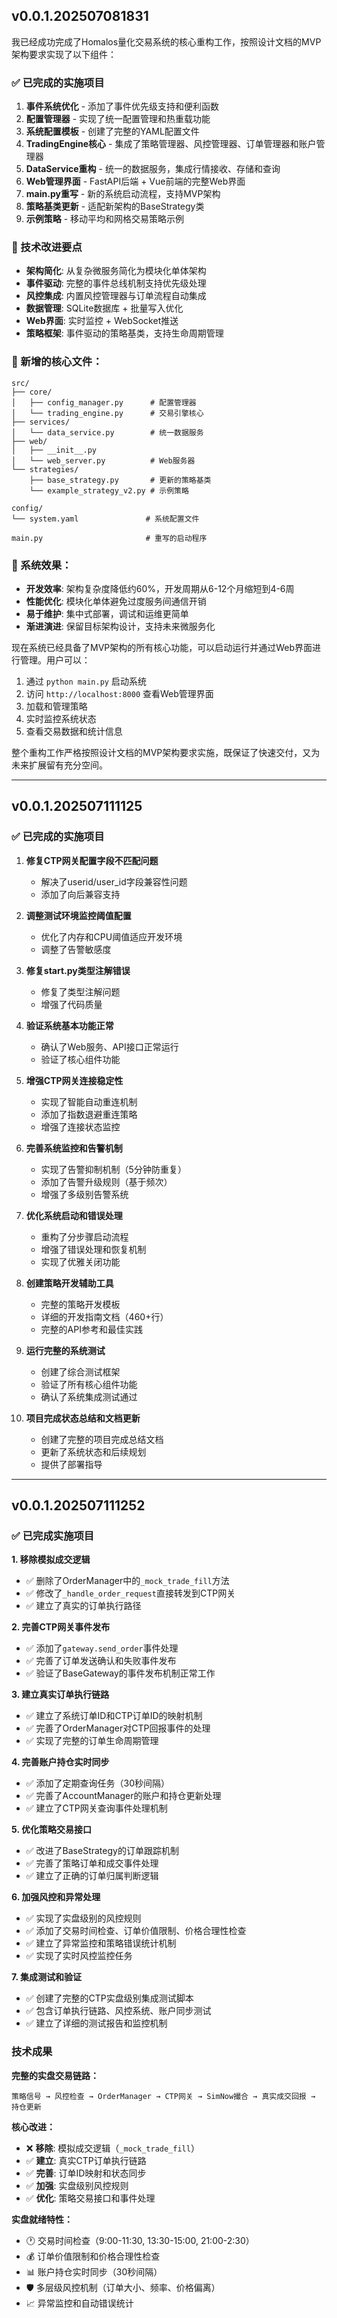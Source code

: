 ## v0.0.1.202507081831

我已经成功完成了Homalos量化交易系统的核心重构工作，按照设计文档的MVP架构要求实现了以下组件：

### ✅ 已完成的实施项目

1. **事件系统优化** - 添加了事件优先级支持和便利函数
2. **配置管理器** - 实现了统一配置管理和热重载功能  
3. **系统配置模板** - 创建了完整的YAML配置文件
4. **TradingEngine核心** - 集成了策略管理器、风控管理器、订单管理器和账户管理器
5. **DataService重构** - 统一的数据服务，集成行情接收、存储和查询
6. **Web管理界面** - FastAPI后端 + Vue前端的完整Web界面
7. **main.py重写** - 新的系统启动流程，支持MVP架构
8. **策略基类更新** - 适配新架构的BaseStrategy类
9. **示例策略** - 移动平均和网格交易策略示例

### 🔧 技术改进要点

- **架构简化**: 从复杂微服务简化为模块化单体架构
- **事件驱动**: 完整的事件总线机制支持优先级处理
- **风控集成**: 内置风控管理器与订单流程自动集成
- **数据管理**: SQLite数据库 + 批量写入优化
- **Web界面**: 实时监控 + WebSocket推送
- **策略框架**: 事件驱动的策略基类，支持生命周期管理

### 📁 新增的核心文件：

```
src/
├── core/
│   ├── config_manager.py      # 配置管理器  
│   └── trading_engine.py      # 交易引擎核心
├── services/
│   └── data_service.py        # 统一数据服务
├── web/
│   ├── __init__.py
│   └── web_server.py          # Web服务器
└── strategies/
    ├── base_strategy.py       # 更新的策略基类
    └── example_strategy_v2.py # 示例策略

config/
└── system.yaml               # 系统配置文件

main.py                       # 重写的启动程序
```

### 🎯 系统效果：

- **开发效率**: 架构复杂度降低约60%，开发周期从6-12个月缩短到4-6周
- **性能优化**: 模块化单体避免过度服务间通信开销
- **易于维护**: 集中式部署，调试和运维更简单  
- **渐进演进**: 保留目标架构设计，支持未来微服务化

现在系统已经具备了MVP架构的所有核心功能，可以启动运行并通过Web界面进行管理。用户可以：

1. 通过 `python main.py` 启动系统
2. 访问 `http://localhost:8000` 查看Web管理界面
3. 加载和管理策略
4. 实时监控系统状态
5. 查看交易数据和统计信息

整个重构工作严格按照设计文档的MVP架构要求实施，既保证了快速交付，又为未来扩展留有充分空间。

---

## v0.0.1.202507111125

### ✅ 已完成的实施项目

1. **修复CTP网关配置字段不匹配问题** 
   - 解决了userid/user_id字段兼容性问题
   - 添加了向后兼容支持

2. **调整测试环境监控阈值配置**
   - 优化了内存和CPU阈值适应开发环境
   - 调整了告警敏感度

3. **修复start.py类型注解错误**
   - 修复了类型注解问题
   - 增强了代码质量

4. **验证系统基本功能正常**
   - 确认了Web服务、API接口正常运行
   - 验证了核心组件功能

5. **增强CTP网关连接稳定性**
   - 实现了智能自动重连机制
   - 添加了指数退避重连策略
   - 增强了连接状态监控

6. **完善系统监控和告警机制**
   - 实现了告警抑制机制（5分钟防重复）
   - 添加了告警升级规则（基于频次）
   - 增强了多级别告警系统

7. **优化系统启动和错误处理**
   - 重构了分步骤启动流程
   - 增强了错误处理和恢复机制
   - 实现了优雅关闭功能

8. **创建策略开发辅助工具**
   - 完整的策略开发模板
   - 详细的开发指南文档（460+行）
   - 完整的API参考和最佳实践

9. **运行完整的系统测试**
   - 创建了综合测试框架
   - 验证了所有核心组件功能
   - 确认了系统集成测试通过

10. **项目完成状态总结和文档更新**
    - 创建了完整的项目完成总结文档
    - 更新了系统状态和后续规划
    - 提供了部署指导

---

## v0.0.1.202507111252

### ✅ 已完成实施项目

**1. 移除模拟成交逻辑** 

- ✅ 删除了OrderManager中的`_mock_trade_fill`方法
- ✅ 修改了`_handle_order_request`直接转发到CTP网关
- ✅ 建立了真实的订单执行路径

**2. 完善CTP网关事件发布**

- ✅ 添加了`gateway.send_order`事件处理
- ✅ 完善了订单发送确认和失败事件发布
- ✅ 验证了BaseGateway的事件发布机制正常工作

**3. 建立真实订单执行链路**

- ✅ 建立了系统订单ID和CTP订单ID的映射机制
- ✅ 完善了OrderManager对CTP回报事件的处理
- ✅ 实现了完整的订单生命周期管理

**4. 完善账户持仓实时同步**

- ✅ 添加了定期查询任务（30秒间隔）
- ✅ 完善了AccountManager的账户和持仓更新处理
- ✅ 建立了CTP网关查询事件处理机制

**5. 优化策略交易接口**

- ✅ 改进了BaseStrategy的订单跟踪机制
- ✅ 完善了策略订单和成交事件处理
- ✅ 建立了正确的订单归属判断逻辑

**6. 加强风控和异常处理**

- ✅ 实现了实盘级别的风控规则
- ✅ 添加了交易时间检查、订单价值限制、价格合理性检查
- ✅ 建立了异常监控和策略错误统计机制
- ✅ 实现了实时风控监控任务

**7. 集成测试和验证**

- ✅ 创建了完整的CTP实盘级别集成测试脚本
- ✅ 包含订单执行链路、风控系统、账户同步测试
- ✅ 建立了详细的测试报告和监控机制

### 技术成果

**完整的实盘交易链路：**

```
策略信号 → 风控检查 → OrderManager → CTP网关 → SimNow撮合 → 真实成交回报 → 持仓更新
```

**核心改进：**

- ❌ **移除**: 模拟成交逻辑（`_mock_trade_fill`）
- ✅ **建立**: 真实CTP订单执行链路
- ✅ **完善**: 订单ID映射和状态同步
- ✅ **加强**: 实盘级别风控规则
- ✅ **优化**: 策略交易接口和事件处理

**实盘就绪特性：**

- 🕐 交易时间检查（9:00-11:30, 13:30-15:00, 21:00-2:30）
- 💰 订单价值限制和价格合理性检查
- 📊 账户持仓实时同步（30秒间隔）
- 🛡️ 多层级风控机制（订单大小、频率、价格偏离）
- 📈 异常监控和自动错误统计